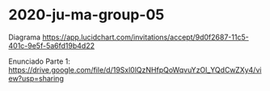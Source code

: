 # 2020-ju-ma-group-05

Diagrama 
https://app.lucidchart.com/invitations/accept/9d0f2687-11c5-401c-9e5f-5a6fd19b4d22

Enunciado Parte 1:
https://drive.google.com/file/d/19Sxl0lQzNHfpQoWqvuYzOl_YQdCwZXy4/view?usp=sharing
